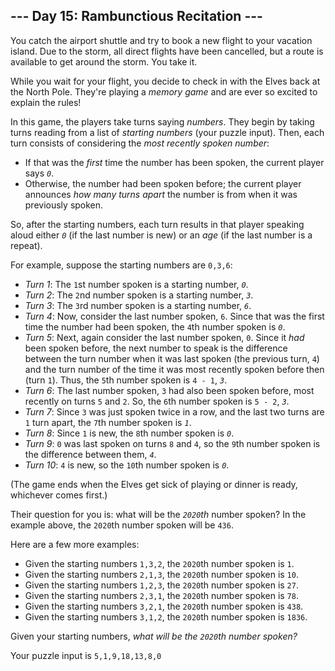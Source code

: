 <article class="day-desc"><h2>--- Day 15: Rambunctious Recitation ---</h2><p>You catch the airport shuttle and try to book a new flight to your vacation island. Due to the storm, all direct flights have been cancelled, but a route is available to get around the storm. You take it.</p>
<p>While you wait for your flight, you decide to check in with the Elves back at the North Pole. They're playing a <em>memory game</em> and are <span title="Of course they are.">ever so excited</span> to explain the rules!</p>
<p>In this game, the players take turns saying <em>numbers</em>. They begin by taking turns reading from a list of <em>starting numbers</em> (your puzzle input). Then, each turn consists of considering the <em>most recently spoken number</em>:</p>
<ul>
<li>If that was the <em>first</em> time the number has been spoken, the current player says <em><code>0</code></em>.</li>
<li>Otherwise, the number had been spoken before; the current player announces <em>how many turns apart</em> the number is from when it was previously spoken.</li>
</ul>
<p>So, after the starting numbers, each turn results in that player speaking aloud either <em><code>0</code></em> (if the last number is new) or an <em>age</em> (if the last number is a repeat).</p>
<p>For example, suppose the starting numbers are <code>0,3,6</code>:</p>
<ul>
<li><em>Turn 1</em>: The <code>1</code>st number spoken is a starting number, <em><code>0</code></em>.</li>
<li><em>Turn 2</em>: The <code>2</code>nd number spoken is a starting number, <em><code>3</code></em>.</li>
<li><em>Turn 3</em>: The <code>3</code>rd number spoken is a starting number, <em><code>6</code></em>.</li>
<li><em>Turn 4</em>: Now, consider the last number spoken, <code>6</code>. Since that was the first time the number had been spoken, the <code>4</code>th number spoken is <em><code>0</code></em>.</li>
<li><em>Turn 5</em>: Next, again consider the last number spoken, <code>0</code>. Since it <em>had</em> been spoken before, the next number to speak is the difference between the turn number when it was last spoken (the previous turn, <code>4</code>) and the turn number of the time it was most recently spoken before then (turn <code>1</code>). Thus, the <code>5</code>th number spoken is <code>4 - 1</code>, <em><code>3</code></em>.</li>
<li><em>Turn 6</em>: The last number spoken, <code>3</code> had also been spoken before, most recently on turns <code>5</code> and <code>2</code>. So, the <code>6</code>th number spoken is <code>5 - 2</code>, <em><code>3</code></em>.</li>
<li><em>Turn 7</em>: Since <code>3</code> was just spoken twice in a row, and the last two turns are <code>1</code> turn apart, the <code>7</code>th number spoken is <em><code>1</code></em>.</li>
<li><em>Turn 8</em>: Since <code>1</code> is new, the <code>8</code>th number spoken is <em><code>0</code></em>.</li>
<li><em>Turn 9</em>: <code>0</code> was last spoken on turns <code>8</code> and <code>4</code>, so the <code>9</code>th number spoken is the difference between them, <em><code>4</code></em>.</li>
<li><em>Turn 10</em>: <code>4</code> is new, so the <code>10</code>th number spoken is <em><code>0</code></em>.</li>
</ul>
<p>(The game ends when the Elves get sick of playing or dinner is ready, whichever comes first.)</p>
<p>Their question for you is: what will be the <em><code>2020</code>th</em> number spoken? In the example above, the <code>2020</code>th number spoken will be <code>436</code>.</p>
<p>Here are a few more examples:</p>
<ul>
<li>Given the starting numbers <code>1,3,2</code>, the <code>2020</code>th number spoken is <code>1</code>.</li>
<li>Given the starting numbers <code>2,1,3</code>, the <code>2020</code>th number spoken is <code>10</code>.</li>
<li>Given the starting numbers <code>1,2,3</code>, the <code>2020</code>th number spoken is <code>27</code>.</li>
<li>Given the starting numbers <code>2,3,1</code>, the <code>2020</code>th number spoken is <code>78</code>.</li>
<li>Given the starting numbers <code>3,2,1</code>, the <code>2020</code>th number spoken is <code>438</code>.</li>
<li>Given the starting numbers <code>3,1,2</code>, the <code>2020</code>th number spoken is <code>1836</code>.</li>
</ul>
<p>Given your starting numbers, <em>what will be the <code>2020</code>th number spoken?</em></p>
</article>

Your puzzle input is <code class="puzzle-input">5,1,9,18,13,8,0</code>